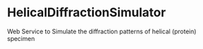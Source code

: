 # HelicalDiffractionSimulator
Web Service to Simulate the diffraction patterns of helical (protein) specimen
